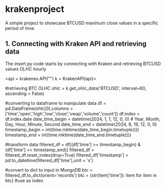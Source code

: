 # krakenproject

A simple project to showcase BTCUSD maximum close values in a specific period of time.

## 1. Connecting with Kraken API and retrieving data

The insert.py code starts by connecting with Kraken and retrieving BTCUSD values OLHC hourly

<api = krakenex.API("<KrakenAPI>")
k = KrakenAPI(api)>

#retrieving BTC OLHC
ohlc = k.get_ohlc_data('BTCUSD', interval=60, ascending = False)

#converting to dataframe to manipulate data
df = pd.DataFrame(ohlc[0],columns = ['time','open','high','low','close','vwap','volume','count'])
df.index = df.index.date
date_time_begin = datetime(2024, 1, 1, 12, 0, 0)  # Year, Month, Day, Hour, Minute, Second
date_time_end = datetime(2024, 8, 19, 12, 0, 0)
timestamp_begin = int(time.mktime(date_time_begin.timetuple()))
timestamp_end = int(time.mktime(date_time_end.timetuple()))

#transform data
filtered_df = df[(df['time'] >= timestamp_begin) & (df['time'] <= timestamp_end)]
filtered_df = filtered_df.reset_index(drop=True)
filtered_df['timestamp'] = pd.to_datetime(filtered_df['time'],unit = 's')

#convert to dict to input in MongoDB
btc = filtered_df.to_dict(orient='records')
btc = {str(item['time']): item for item in btc} #use as index
